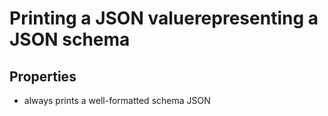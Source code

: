 # Printing a JSON valuerepresenting a JSON schema

## Properties

- always prints a well-formatted schema JSON
